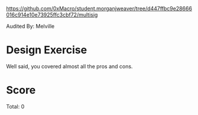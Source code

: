 
https://github.com/0xMacro/student.morganjweaver/tree/d447ffbc9e28666016c914e10e73925ffc3cbf72/multisig

Audited By: Melville
# Design Exercise

Well said, you covered almost all the pros and cons.

# Score

Total: 0

